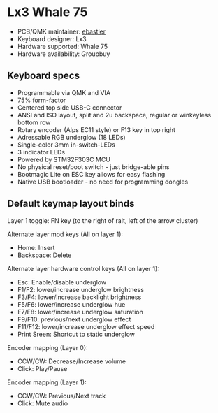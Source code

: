 # Lx3 Whale 75

* PCB/QMK maintainer: [ebastler](https://github.com/ebastler)
* Keyboard designer: Lx3
* Hardware supported: Whale 75
* Hardware availability: Groupbuy

## Keyboard specs

* Programmable via QMK and VIA
* 75% form-factor
* Centered top side USB-C connector
* ANSI and ISO layout, split and 2u backspace, regular or winkeyless bottom row
* Rotary encoder (Alps EC11 style) or F13 key in top right
* Adressable RGB underglow (18 LEDs)
* Single-color 3mm in-switch-LEDs
* 3 indicator LEDs 
* Powered by STM32F303C MCU
* No physical reset/boot switch - just bridge-able pins
* Bootmagic Lite on ESC key allows for easy flashing
* Native USB bootloader - no need for programming dongles

## Default keymap layout binds
Layer 1 toggle: FN key (to the right of ralt, left of the arrow cluster)

Alternate layer mod keys (All on layer 1):
* Home: Insert
* Backspace: Delete

Alternate layer hardware control keys (All on layer 1):
* Esc: Enable/disable underglow
* F1/F2: lower/increase underglow brightness
* F3/F4: lower/increase backlight brightness
* F5/F6: lower/increase underglow hue
* F7/F8: lower/increase underglow saturation
* F9/F10: previous/next underglow effect
* F11/F12: lower/increase underglow effect speed
* Print Sreen: Shortcut to static underglow

Encoder mapping (Layer 0):
* CCW/CW: Decrease/Increase volume
* Click: Play/Pause

Encoder mapping (Layer 1):
* CCW/CW: Previous/Next track
* Click: Mute audio
